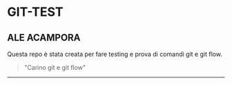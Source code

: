 # GIT-TEST
## ALE ACAMPORA

Questa repo è stata creata per fare testing e prova di comandi git e git flow.

> "Carino git e git flow"

***


